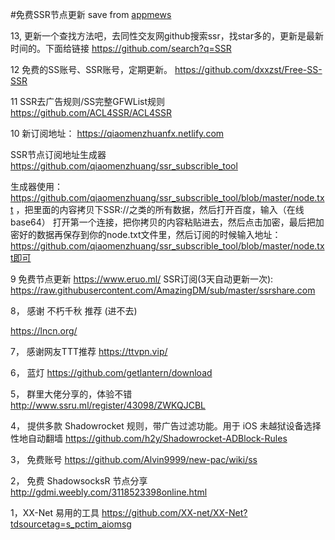 #免费SSR节点更新
save from [appmews](https://www.appmews.com/ssr.html)

13,
更新一个查找方法吧，去同性交友网github搜索ssr，找star多的，更新是最新时间的。下面给链接
https://github.com/search?q=SSR

12
免费的SS账号、SSR账号，定期更新。
https://github.com/dxxzst/Free-SS-SSR

11
SSR去广告规则/SS完整GFWList规则
https://github.com/ACL4SSR/ACL4SSR

10
新订阅地址：
https://qiaomenzhuanfx.netlify.com

SSR节点订阅地址生成器
https://github.com/qiaomenzhuang/ssr_subscrible_tool

生成器使用：
https://github.com/qiaomenzhuang/ssr_subscrible_tool/blob/master/node.txt ，把里面的内容拷贝下SSR://之类的所有数据，然后打开百度，输入（在线base64） 打开第一个连接，把你拷贝的内容粘贴进去，然后点击加密，最后把加密好的数据再保存到你的node.txt文件里，然后订阅的时候输入地址：https://github.com/qiaomenzhuang/ssr_subscrible_tool/blob/master/node.txt即可﻿

9
免费节点更新
https://www.eruo.ml/
SSR订阅(3天自动更新一次):
https://raw.githubusercontent.com/AmazingDM/sub/master/ssrshare.com

8，
感谢 不朽千秋 推荐 (进不去)

https://lncn.org/

7，
感谢网友TTT推荐
https://ttvpn.vip/

6，
蓝灯
https://github.com/getlantern/download

5，
群里大佬分享的，体验不错
http://www.ssru.ml/register/43098/ZWKQJCBL

4，
提供多款 Shadowrocket 规则，带广告过滤功能。用于 iOS 未越狱设备选择性地自动翻墙
https://github.com/h2y/Shadowrocket-ADBlock-Rules

3，
免费账号
https://github.com/Alvin9999/new-pac/wiki/ss

2，
免费 ShadowsocksR 节点分享
http://gdmi.weebly.com/3118523398online.html


 
1，XX-Net 易用的工具
https://github.com/XX-net/XX-Net?tdsourcetag=s_pctim_aiomsg